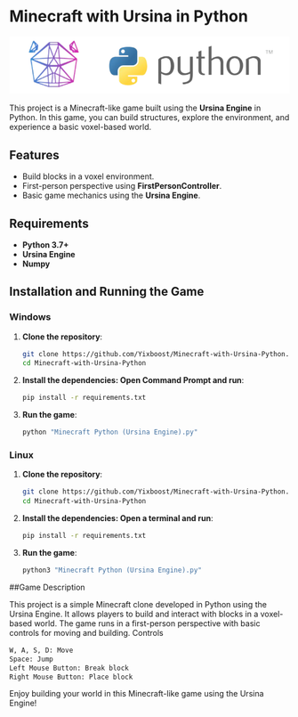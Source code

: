# Minecraft with Ursina in Python

![Minecraft Ursina Banner](https://github.com/Yixboost/Minecraft-with-Ursina-Python/raw/main/banner-ursina.png?raw=true)

This project is a Minecraft-like game built using the **Ursina Engine** in Python. In this game, you can build structures, explore the environment, and experience a basic voxel-based world.

## Features
- Build blocks in a voxel environment.
- First-person perspective using **FirstPersonController**.
- Basic game mechanics using the **Ursina Engine**.

## Requirements
- **Python 3.7+**
- **Ursina Engine**
- **Numpy**

## Installation and Running the Game

### Windows
1. **Clone the repository**:
   ```bash
   git clone https://github.com/Yixboost/Minecraft-with-Ursina-Python.git
   cd Minecraft-with-Ursina-Python
   ```

2. **Install the dependencies: Open Command Prompt and run**:

    ```bash
    pip install -r requirements.txt
    ```
3. **Run the game**:

    ```bash
    python "Minecraft Python (Ursina Engine).py"
    ```

### Linux

1. **Clone the repository**:

   ```bash
   git clone https://github.com/Yixboost/Minecraft-with-Ursina-Python.git
   cd Minecraft-with-Ursina-Python
   ```

2. **Install the dependencies: Open a terminal and run**:

   ```bash
   pip install -r requirements.txt
   ```

3. **Run the game**:

   ```bash
   python3 "Minecraft Python (Ursina Engine).py"
   ```

##Game Description

This project is a simple Minecraft clone developed in Python using the Ursina Engine. It allows players to build and interact with blocks in a voxel-based world. The game runs in a first-person perspective with basic controls for moving and building.
Controls

    W, A, S, D: Move
    Space: Jump
    Left Mouse Button: Break block
    Right Mouse Button: Place block

Enjoy building your world in this Minecraft-like game using the Ursina Engine!
